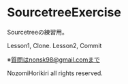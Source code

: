 ﻿# SourcetreeExercise
Sourcetreeの練習用。

Lesson1, Clone.
Lesson2, Commit















※質問はnonsk98@gmail.comまで

NozomiHorikiri all rights reserved.
